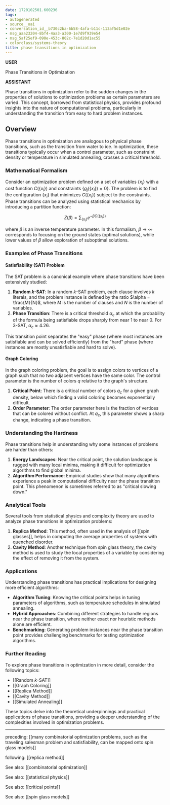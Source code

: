```yaml
---
date: 1720102501.600236
tags:
- autogenerated
- source__oai
- conversation_id__b730c2ba-6b58-4afa-b11c-113af5d1e02e
- msg_aaa23204-8bf4-4aa3-a300-1e7d9f939e54
- msg_5af25ef9-090e-453c-802c-7e1d20d1ac55
- colorclass/systems-theory
title: phase transitions in optimization
---
```


**USER**

Phase Transitions in Optimization


**ASSISTANT**

Phase transitions in optimization refer to the sudden changes in the properties of solutions to optimization problems as certain parameters are varied. This concept, borrowed from statistical physics, provides profound insights into the nature of computational problems, particularly in understanding the transition from easy to hard problem instances.

## Overview

Phase transitions in optimization are analogous to physical phase transitions, such as the transition from water to ice. In optimization, these transitions typically occur when a control parameter, such as constraint density or temperature in simulated annealing, crosses a critical threshold.

### Mathematical Formalism

Consider an optimization problem defined on a set of variables $\{x_i\}$ with a cost function $C(\{x_i\})$ and constraints $\{g_j(\{x_i\}) = 0\}$. The problem is to find the configuration $\{x_i\}$ that minimizes $C(\{x_i\})$ subject to the constraints. Phase transitions can be analyzed using statistical mechanics by introducing a partition function:

$$
Z(\beta) = \sum_{\{x_i\}} e^{-\beta C(\{x_i\})}
$$

where $\beta$ is an inverse temperature parameter. In this formalism, $\beta \rightarrow \infty$ corresponds to focusing on the ground states (optimal solutions), while lower values of $\beta$ allow exploration of suboptimal solutions.

### Examples of Phase Transitions

#### Satisfiability (SAT) Problem

The SAT problem is a canonical example where phase transitions have been extensively studied:

1. **Random $k$-SAT**: In a random $k$-SAT problem, each clause involves $k$ literals, and the problem instance is defined by the ratio $\alpha = \frac{M}{N}$, where $M$ is the number of clauses and $N$ is the number of variables.
2. **Phase Transition**: There is a critical threshold $\alpha_c$ at which the probability of the formula being satisfiable drops sharply from near 1 to near 0. For 3-SAT, $\alpha_c \approx 4.26$.

This transition point separates the "easy" phase (where most instances are satisfiable and can be solved efficiently) from the "hard" phase (where instances are mostly unsatisfiable and hard to solve).

#### Graph Coloring

In the graph coloring problem, the goal is to assign colors to vertices of a graph such that no two adjacent vertices have the same color. The control parameter is the number of colors $q$ relative to the graph's structure.

1. **Critical Point**: There is a critical number of colors $q_c$ for a given graph density, below which finding a valid coloring becomes exponentially difficult.
2. **Order Parameter**: The order parameter here is the fraction of vertices that can be colored without conflict. At $q_c$, this parameter shows a sharp change, indicating a phase transition.

### Understanding the Hardness

Phase transitions help in understanding why some instances of problems are harder than others:

1. **Energy Landscapes**: Near the critical point, the solution landscape is rugged with many local minima, making it difficult for optimization algorithms to find global minima.
2. **Algorithm Performance**: Empirical studies show that many algorithms experience a peak in computational difficulty near the phase transition point. This phenomenon is sometimes referred to as "critical slowing down."

### Analytical Tools

Several tools from statistical physics and complexity theory are used to analyze phase transitions in optimization problems:

1. **Replica Method**: This method, often used in the analysis of [[spin glasses]], helps in computing the average properties of systems with quenched disorder.
2. **Cavity Method**: Another technique from spin glass theory, the cavity method is used to study the local properties of a variable by considering the effect of removing it from the system.

### Applications

Understanding phase transitions has practical implications for designing more efficient algorithms:

- **Algorithm Tuning**: Knowing the critical points helps in tuning parameters of algorithms, such as temperature schedules in simulated annealing.
- **Hybrid Approaches**: Combining different strategies to handle regions near the phase transition, where neither exact nor heuristic methods alone are efficient.
- **Benchmarking**: Generating problem instances near the phase transition point provides challenging benchmarks for testing optimization algorithms.

### Further Reading

To explore phase transitions in optimization in more detail, consider the following topics:

- [[Random $k$-SAT]]
- [[Graph Coloring]]
- [[Replica Method]]
- [[Cavity Method]]
- [[Simulated Annealing]]

These topics delve into the theoretical underpinnings and practical applications of phase transitions, providing a deeper understanding of the complexities involved in optimization problems.


---

preceding: [[many combinatorial optimization problems, such as the traveling salesman problem and satisfiability, can be mapped onto spin glass models]]  


following: [[replica method]]

See also: [[combinatorial optimization]]


See also: [[statistical physics]]


See also: [[critical points]]


See also: [[spin glass models]]